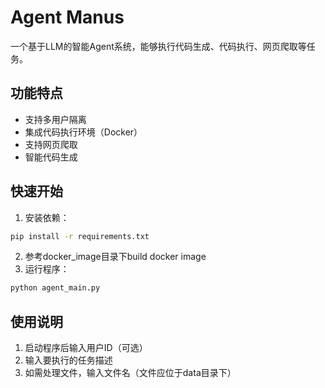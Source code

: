 # Agent Manus

一个基于LLM的智能Agent系统，能够执行代码生成、代码执行、网页爬取等任务。

## 功能特点

- 支持多用户隔离
- 集成代码执行环境（Docker）
- 支持网页爬取
- 智能代码生成

## 快速开始

1. 安装依赖：

```bash
pip install -r requirements.txt
```

2. 参考docker_image目录下build docker image
3. 运行程序：

```bash
python agent_main.py
```

## 使用说明

1. 启动程序后输入用户ID（可选）
2. 输入要执行的任务描述
3. 如需处理文件，输入文件名（文件应位于data目录下）
